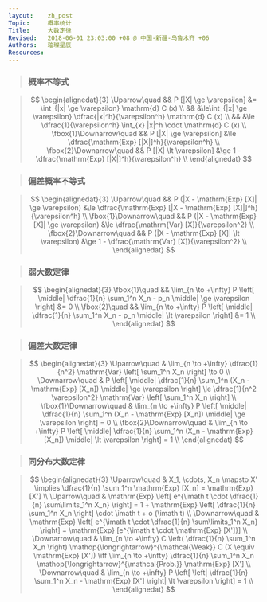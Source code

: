 ```yaml
---
layout:    zh_post
Topic:     概率统计
Title:     大数定律
Revised:   2018-06-01 23:03:00 +08 @ 中国-新疆-乌鲁木齐 +06
Authors:   璀璨星辰
Resources:
---
```


> ###  概率不等式

> $$
> \begin{alignedat}{3}
> \Uparrow\quad           && P [|X| \ge \varepsilon] &= \int_{|x| \ge \varepsilon} \mathrm{d} C (x) \\
>                         &&                         &\le\int_{|x| \ge \varepsilon} \dfrac{|x|^h}{\varepsilon^h} \mathrm{d} C (x) \\
>                         &&                         &\le \dfrac{1}{\varepsilon^h} \int_{x} |x|^h \cdot \mathrm{d} C (x) \\
> \fbox{1}\Downarrow\quad && P [|X| \ge \varepsilon] &\le \dfrac{\mathrm{Exp} [|X|]^h}{\varepsilon^h} \\
> \fbox{2}\Downarrow\quad && P [|X| \lt \varepsilon] &\ge 1 - \dfrac{\mathrm{Exp} [|X|]^h}{\varepsilon^h} \\
> \end{alignedat}
> $$
>

> ### 偏差概率不等式

> $$
> \begin{alignedat}{3}
> \Uparrow\quad           && P (|X - \mathrm{Exp} [X]| \ge \varepsilon) &\le \dfrac{\mathrm{Exp} [|X - \mathrm{Exp} [X]|]^h}{\varepsilon^h} \\
> \fbox{1}\Downarrow\quad && P (|X - \mathrm{Exp} [X]| \ge \varepsilon) &\le \dfrac{\mathrm{Var} [X]}{\varepsilon^2} \\
> \fbox{2}\Downarrow\quad && P (|X - \mathrm{Exp} [X]| \lt \varepsilon) &\ge 1 - \dfrac{\mathrm{Var} [X]}{\varepsilon^2} \\
> \end{alignedat}
> $$
>

> ### 弱大数定律

> $$
> \begin{alignedat}{3}
> \fbox{1}\quad && \lim_{n \to +\infty} P \left[ \middle| \dfrac{1}{n} \sum_1^n X_n - p_n \middle| \ge \varepsilon \right] &= 0 \\
> \fbox{2}\quad && \lim_{n \to +\infty} P \left[ \middle| \dfrac{1}{n} \sum_1^n X_n - p_n \middle| \lt \varepsilon \right] &= 1 \\
> \end{alignedat}
> $$
>

> ### 偏差大数定律

> $$
> \begin{alignedat}{3}
> \Uparrow\quad           & \lim_{n \to +\infty} \dfrac{1}{n^2} \mathrm{Var} \left[ \sum_1^n X_n \right] \to 0 \\
> \Downarrow\quad         & P \left[ \middle| \dfrac{1}{n} \sum_1^n (X_n - \mathrm{Exp} [X_n]) \middle| \ge \varepsilon \right] \le \dfrac{1}{n^2 \varepsilon^2} \mathrm{Var} \left[ \sum_1^n X_n \right] \\
> \fbox{1}\Downarrow\quad & \lim_{n \to +\infty} P \left[ \middle| \dfrac{1}{n} \sum_1^n (X_n - \mathrm{Exp} [X_n]) \middle| \ge \varepsilon \right] = 0 \\
> \fbox{2}\Downarrow\quad & \lim_{n \to +\infty} P \left[ \middle| \dfrac{1}{n} \sum_1^n (X_n - \mathrm{Exp} [X_n]) \middle| \lt \varepsilon \right] = 1 \\
> \end{alignedat}
> $$
>

> ### 同分布大数定律

> $$
> \begin{alignedat}{3}
> \Uparrow\quad   & X_1, \cdots, X_n \mapsto X'  \implies \dfrac{1}{n} \sum_1^n \mathrm{Exp} [X_n] = \mathrm{Exp} [X'] \\
> \Uparrow\quad   & \mathrm{Exp} \left[ e^{\imath t \cdot \dfrac{1}{n} \sum\limits_1^n X_n} \right] = 1 + \mathrm{Exp} \left[ \dfrac{1}{n} \sum_1^n X_n \right] \cdot \imath t + o (\imath t) \\
> \Downarrow\quad & \mathrm{Exp} \left[ e^{\imath t \cdot \dfrac{1}{n} \sum\limits_1^n X_n} \right] = \mathrm{Exp} [e^{\imath t \cdot \mathrm{Exp} [X']}] \\
> \Downarrow\quad & \lim_{n \to +\infty} C \left( \dfrac{1}{n} \sum_1^n X_n \right) \mathop{\longrightarrow}^{\mathcal{Weak}} C (X \equiv \mathrm{Exp} [X']) \iff \lim_{n \to +\infty} \dfrac{1}{n} \sum_1^n X_n \mathop{\longrightarrow}^{\mathcal{Prob.}} \mathrm{Exp} [X'] \\
> \Downarrow\quad & \lim_{n \to +\infty} P \left[ \left| \dfrac{1}{n} \sum_1^n X_n - \mathrm{Exp} [X'] \right| \lt \varepsilon \right] = 1 \\
> \end{alignedat}
> $$
>

